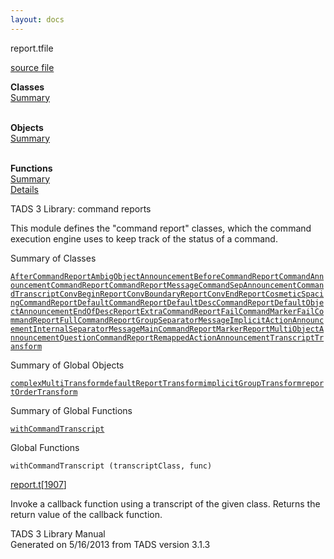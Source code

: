 ```yaml
---
layout: docs
---
```

<span class="title">report.t</span><span class="type">file</span>

[source file](../source/report.t.html)

**Classes**  
[Summary](#_ClassSummary_)  
 

**Objects**  
[Summary](#_ObjectSummary_)  
 

**Functions**  
[Summary](#_FunctionSummary_)  
[Details](#_Functions_)



TADS 3 Library: command reports

This module defines the "command report" classes, which the command
execution engine uses to keep track of the status of a command.



<span id="_ClassSummary_"></span>



<span class="hdln">Summary of Classes</span>  



[`AfterCommandReport`](../object/AfterCommandReport.html)[`AmbigObjectAnnouncement`](../object/AmbigObjectAnnouncement.html)[`BeforeCommandReport`](../object/BeforeCommandReport.html)[`CommandAnnouncement`](../object/CommandAnnouncement.html)[`CommandReport`](../object/CommandReport.html)[`CommandReportMessage`](../object/CommandReportMessage.html)[`CommandSepAnnouncement`](../object/CommandSepAnnouncement.html)[`CommandTranscript`](../object/CommandTranscript.html)[`ConvBeginReport`](../object/ConvBeginReport.html)[`ConvBoundaryReport`](../object/ConvBoundaryReport.html)[`ConvEndReport`](../object/ConvEndReport.html)[`CosmeticSpacingCommandReport`](../object/CosmeticSpacingCommandReport.html)[`DefaultCommandReport`](../object/DefaultCommandReport.html)[`DefaultDescCommandReport`](../object/DefaultDescCommandReport.html)[`DefaultObjectAnnouncement`](../object/DefaultObjectAnnouncement.html)[`EndOfDescReport`](../object/EndOfDescReport.html)[`ExtraCommandReport`](../object/ExtraCommandReport.html)[`FailCommandMarker`](../object/FailCommandMarker.html)[`FailCommandReport`](../object/FailCommandReport.html)[`FullCommandReport`](../object/FullCommandReport.html)[`GroupSeparatorMessage`](../object/GroupSeparatorMessage.html)[`ImplicitActionAnnouncement`](../object/ImplicitActionAnnouncement.html)[`InternalSeparatorMessage`](../object/InternalSeparatorMessage.html)[`MainCommandReport`](../object/MainCommandReport.html)[`MarkerReport`](../object/MarkerReport.html)[`MultiObjectAnnouncement`](../object/MultiObjectAnnouncement.html)[`QuestionCommandReport`](../object/QuestionCommandReport.html)[`RemappedActionAnnouncement`](../object/RemappedActionAnnouncement.html)[`TranscriptTransform`](../object/TranscriptTransform.html)
<span id="_ObjectSummary_"></span>



<span class="hdln">Summary of Global Objects</span>  



[`complexMultiTransform`](../object/complexMultiTransform.html)[`defaultReportTransform`](../object/defaultReportTransform.html)[`implicitGroupTransform`](../object/implicitGroupTransform.html)[`reportOrderTransform`](../object/reportOrderTransform.html)
<span id="FunctionSummary_"></span>



<span class="hdln">Summary of Global Functions</span>  



[`withCommandTranscript`](#withCommandTranscript)

<span id="_Functions_"></span>



<span class="hdln">Global Functions</span>  



<span id="withCommandTranscript"></span>

`withCommandTranscript (transcriptClass, func)`

[report.t](../file/report.t.html)\[[1907](../source/report.t.html#1907)\]



Invoke a callback function using a transcript of the given class.
Returns the return value of the callback function.





TADS 3 Library Manual  
Generated on 5/16/2013 from TADS version 3.1.3


